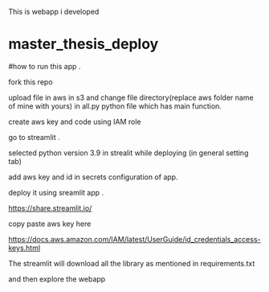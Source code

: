 This is webapp i developed 


# master_thesis_deploy

#how to run this app .

fork this repo 

upload file in aws in s3  and change file directory(replace aws folder name of mine with yours) in all.py python file which has main function.

create aws key and code using IAM role

go to streamlit . 

selected python version 3.9 in strealit while deploying (in general setting tab)

add aws key and id in secrets configuration of app.

deploy it using sreamlit app .

https://share.streamlit.io/


copy paste aws key here 

https://docs.aws.amazon.com/IAM/latest/UserGuide/id_credentials_access-keys.html

The streamlit will download all the library as mentioned in requirements.txt

and then explore the webapp 
